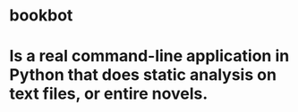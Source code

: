# bookbot 

# Is a real command-line application in Python that does static analysis on text files, or entire novels.

